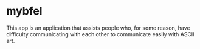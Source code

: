 # mybfel
This app is an application that assists people who, for some reason, have difficulty communicating with each other to communicate easily with ASCII art.
